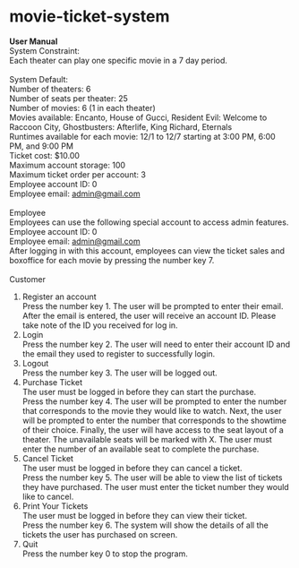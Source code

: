 # movie-ticket-system

**User Manual** <br>
System Constraint: <br>
Each theater can play one specific movie in a 7 day period. <br>
<br>
System Default: <br>
Number of theaters: 6 <br>
Number of seats per theater: 25 <br>
Number of movies: 6 (1 in each theater) <br>
Movies available: Encanto, House of Gucci, Resident Evil: Welcome to Raccoon City, Ghostbusters: Afterlife, King Richard, Eternals <br>
Runtimes available for each movie: 12/1 to 12/7 starting at 3:00 PM, 6:00 PM, and 9:00 PM <br>
Ticket cost: $10.00 <br>
Maximum account storage: 100 <br>
Maximum ticket order per account: 3 <br>
Employee account ID: 0 <br>
Employee email: admin@gmail.com <br>
<br>
Employee  <br>
Employees can use the following special account to access admin features. <br>
Employee account ID: 0 <br>
Employee email: admin@gmail.com <br>
After logging in with this account, employees can view the ticket sales and boxoffice for each movie by pressing the number key 7. <br>
<br>
Customer <br>
1. Register an account <br>
Press the number key 1. The user will be prompted to enter their email. After the email is entered, the user will receive an account ID. Please take note of the ID you received for log in. <br>
2. Login <br>
Press the number key 2. The user will need to enter their account ID and the email they used to register to successfully login.
3. Logout <br>
Press the number key 3. The user will be logged out.
4. Purchase Ticket <br>
The user must be logged in before they can start the purchase. <br>
Press the number key 4. The user will be prompted to enter the number that corresponds to the movie they would like to watch. Next, the user will be prompted to enter the number that corresponds to the showtime of their choice. Finally, the user will have access to the seat layout of a theater. The unavailable seats will be marked with X. The user must enter the number of an available seat to complete the purchase. <br>
5. Cancel Ticket <br>
The user must be logged in before they can cancel a ticket. <br>
Press the number key 5. The user will be able to view the list of tickets they have purchased. The user must enter the ticket number they would like to cancel. <br>
6. Print Your Tickets <br>
The user must be logged in before they can view their ticket. <br>
Press the number key 6. The system will show the details of all the tickets the user has purchased on screen. <br>
7. Quit <br>
Press the number key 0 to stop the program.
